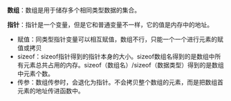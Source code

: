**数组**：数组是用于储存多个相同类型数据的集合。

**指针**：指针是一个变量，但是它和普通变量不一样，它的值是内存中的地址。

- 赋值：同类型指针变量可以相互赋值，数组不行，只能一个一个进行元素的赋值或拷贝
- sizeof：sizeof指针得到的指针本身的大小。sizeof数组名得到的是数组中所有元素总共占用的内存。sizeof（数组名）/sizeof（数据类型）得到的是数组中元素个数。
- 传参：数组传参时，会退化为指针。不会拷贝整个数组的元素，而是把数组首元素的地址传进函数中。